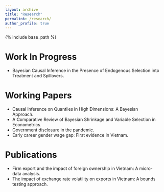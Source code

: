 ```yaml
---
layout: archive
title: "Research"
permalink: /research/
author_profile: true
---
```


{% include base_path %}

Work In Progress
======
* Bayesian Causal Inference in the Presence of Endogenous Selection into Treatment and Spillovers.


Working Papers
======
* Causal Inference on Quantiles in High Dimensions: A Bayesian Approach.
* A Comparative Review of Bayesian Shrinkage and Variable Selection in Econometrics.
* Government disclosure in the pandemic.
* Early career gender wage gap: First evidence in Vietnam.

Publications
======
* Firm export and the impact of foreign ownership in Vietnam: A micro-data analysis.
* The impact of exchange rate volatility on exports in Vietnam: A bounds testing
approach.